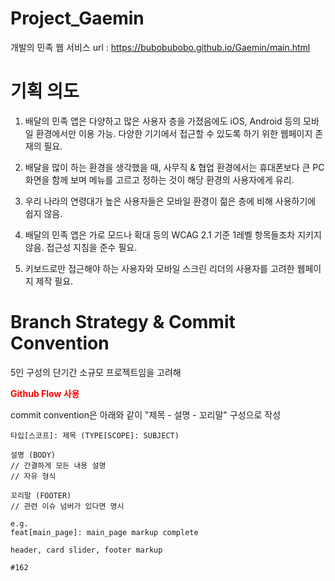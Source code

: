 # Project_Gaemin
개발의 민족 웹 서비스
url : https://bubobubobo.github.io/Gaemin/main.html

# 기획 의도

1. 배달의 민족 앱은 다양하고 많은 사용자 층을 가졌음에도 iOS, Android 등의 모바일 환경에서만 이용 가능. 다양한 기기에서 접근할 수 있도록 하기 위한 웹페이지 존재의 필요.

2. 배달을 많이 하는 환경을 생각했을 때, 사무직 & 협업 환경에서는 휴대폰보다 큰 PC 화면을 함께 보며 메뉴를 고르고 정하는 것이 해당 환경의 사용자에게 유리.

3. 우리 나라의 연령대가 높은 사용자들은 모바일 환경이 젊은 층에 비해 사용하기에 쉽지 않음.

4. 배달의 민족 앱은 가로 모드나 확대 등의 WCAG 2.1 기준 1레벨 항목들조차 지키지 않음. 접근성 지침을 준수 필요.

5. 키보드로만 접근해야 하는 사용자와 모바일 스크린 리더의 사용자를 고려한 웹페이지 제작 필요.

# Branch Strategy & Commit Convention

5인 구성의 단기간 소규모 프로젝트임을 고려해 <p style="color:red">**Github Flow 사용**</p>

commit convention은 아래와 같이 "제목 - 설명 - 꼬리말" 구성으로 작성
```
타입[스코프]: 제목 (TYPE[SCOPE]: SUBJECT)

설명 (BODY)
// 간결하게 모든 내용 설명
// 자유 형식

꼬리말 (FOOTER)
// 관련 이슈 넘버가 있다면 명시

e.g.
feat[main_page]: main_page markup complete

header, card slider, footer markup

#162
```
